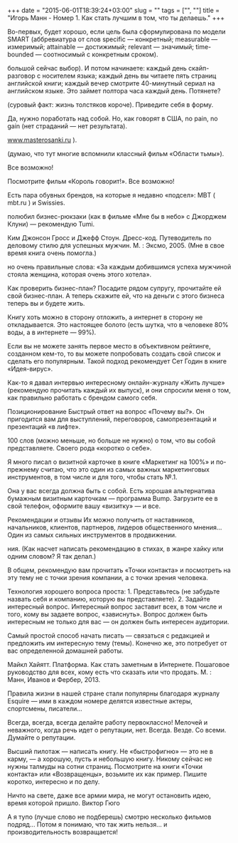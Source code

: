 +++
date = "2015-06-01T18:39:24+03:00"
slug = ""
tags = ["", ""]
title = "Игорь Манн - Номер 1. Как стать лучшим в том, что ты делаешь."
+++

Во-первых, будет хорошо, если цель была сформулирована по модели SMART
(аббревиатура от слов specific — конкретный; measurable — измеримый; attainable
— достижимый; relevant — значимый; time-bounded — соотносимый с конкретным
сроком).

большой сейчас выбор). И потом начинаете: каждый день скайп-разговор с носителем
языка; каждый день вы читаете пять страниц английской книги; каждый вечер
смотрите 40-минутный сериал на английском языке. Это займет полтора часа каждый
день. Потянете?

(суровый факт: жизнь толстяков короче). Приведите себя в форму.

Да, нужно поработать над собой. Но, как говорят в США, no pain, no gain (нет
страданий — нет результата).

www.masterosanki.ru ).

(думаю, что тут многие вспомнили классный фильм «Области тьмы»).

Все возможно!

Посмотрите фильм «Король говорит!». Все возможно!

Есть пара обувных брендов, на которые я недавно «подсел»: МВT ( mbt.ru ) и
Swissies.

полюбил бизнес-рюкзаки (как в фильме «Мне бы в небо» с Джорджем Клуни) —
рекомендую Tumi.

Ким Джонсон Гросс и Джефф Стоун. Дресс-код. Путеводитель по деловому стилю для
успешных мужчин. М. : Эксмо, 2005. (Мне в свое время книга очень помогла.)

но очень правильные слова: «За каждым добившимся успеха мужчиной стояла женщина,
которая очень этого хотела».

Как проверить бизнес-план? Посадите рядом супругу, прочитайте ей свой
бизнес-план. А теперь скажите ей, что на деньги с этого бизнеса теперь вы и
будете жить.

Книгу хоть можно в сторону отложить, а интернет в сторону не откладывается. Это
настоящее болото (есть шутка, что в человеке 80% воды, а в интернете — 99%).

Если вы не можете занять первое место в объективном рейтинге, созданном кем-то,
то вы можете попробовать создать свой список и сделать его популярным. Такой
подход рекомендует Сет Годин в книге «Идея-вирус».

Как-то я давал интервью интересному онлайн-журналу «Жить лучше» (рекомендую
прочитать каждый их выпуск), и они спросили меня о том, как правильно работать с
брендом самого себя.

Позиционирование Быстрый ответ на вопрос «Почему вы?». Он пригодится вам для
выступлений, переговоров, самопрезентаций и презентаций «в лифте».

100 слов (можно меньше, но больше не нужно) о том, что вы собой представляете.
Своего рода «коротко о себе».

Я много писал о визитной карточке в книге «Маркетинг на 100%» и по-прежнему
считаю, что это один из самых важных маркетинговых инструментов, в том числе и
для того, чтобы стать №.1.

Она у вас всегда должна быть с собой. Есть хорошая альтернатива бумажным
визитным карточкам — программа Bump. Загрузите ее в свой телефон, оформите вашу
«визитку» — и все.

Рекомендации и отзывы Их можно получить от наставников, начальников, клиентов,
партнеров, лидеров общественного мнения... Один из самых сильных инструментов в
продвижении.

ния. (Как насчет написать рекомендацию в стихах, в жанре хайку или одним словом?
Я так делал.)

В общем, рекомендую вам прочитать «Точки контакта» и посмотреть на эту тему не с
точки зрения компании, а с точки зрения человека.

Технология хорошего вопроса проста: 1. Представьтесь (не забудьте назвать себя и
компанию, которую вы представляете). 2. Задайте интересный вопрос. Интересный
вопрос заставит всех, в том числе и того, кому вы задаете вопрос, «зависнуть».
Вопрос должен быть интересным не только для вас — он должен быть интересен
аудитории.

Самый простой способ начать писать — связаться с редакцией и предложить им
интересную тему (темы). Конечно же, это потребует от вас определенной домашней
работы.

Майкл Хайятт. Платформа. Как стать заметным в Интернете. Пошаговое руководство
для всех, кому есть что сказать или что продать. М. : Манн, Иванов и Фербер,
2013.

Правила жизни в нашей стране стали популярны благодаря журналу Esquire — ими в
каждом номере делятся известные актеры, спортсмены, писатели...

Всегда, всегда, всегда делайте работу первоклассно! Мелочей и неважного, когда
речь идет о репутации, нет. Всегда. Везде. Со всеми. Думайте о репутации.

Высший пилотаж — написать книгу. Не «быстрофигню» — это не в карму, — а хорошую,
пусть и небольшую книгу. Никому сейчас не нужны талмуды на сотни страниц.
Посмотрите на книги «Точки контакта» или «Возвращенцы», возьмите их как пример.
Пишите коротко, интересно и по делу.

Ничто на свете, даже все армии мира, не могут остановить идею, время которой
пришло. Виктор Гюго

А я тупо (лучше слово не подберешь) смотрю несколько фильмов подряд... Потом я
понимаю, что так жить нельзя... и производительность возвращается!
